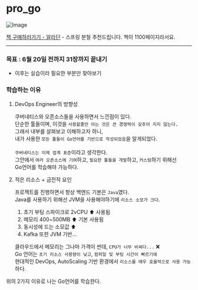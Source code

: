 # pro_go

![Image](https://github.com/user-attachments/assets/2b345d95-f9f0-42d6-94bc-7b800fb1aab9)

[책 구매하러가기 - 알라딘](https://www.aladin.co.kr/shop/wproduct.aspx?ItemId=331924879&srsltid=AfmBOoojFEdMnmcAOKZAngxAT29qAy0YGPvS2ULak9b3TS3L_rBMyrFZ) - 스프링 분철 추천드립니다. 책이 1100페이지라서요.

<hr>

### 목표 : 6월 20일 전까지 31장까지 끝내기
- 이후는 실습이라 필요한 부분만 찾아보기

### 학습하는 이유
1. DevOps Engineer의 방향성
   
   쿠버네티스와 오픈소스들을 사용하면서 느낀점이 있다. <br>
   단순한 툴들이며, 이것을 `사용할줄만 아는 것은 큰 경쟁력이 갖추어 지지 않는다.` <br>
   그래서 내부를 살펴보고 이해하고자 하니, <br>
   내가 사용한 `모든 툴들이 Go언어를 기반으로 작성되었음`을 알게되었다. <br>
   <br>
   `쿠버네티스는 이제 업계 표준`이라고 생각한다. <br>
   그안에서 `여러 오픈소스에 기여`하고, `필요한 툴들을 개발`하고, `커스텀`하기 위해선<br>
   Go언어를 학습해야 가능하다.

2. 적은 리소스 + 금전적 요인
   
   프로젝트를 진행하면서 항상 백엔드 기본은 `Java`였다. <br>
   Java를 사용하기 위해선 JVM을 사용해야하기에 `리소스 소모가 크다`. <br>

   1. 초기 부팅 스파이크로 2vCPU ⬆️ 사용됨
   2. 메모리 400~500MB ⬆️ 기본 사용됨
   3. 동시성에 드는 소모값 ⬆️
   4. Kafka 또한 JVM 기반...

   클라우드에서 메모리는 그나마 가격이 싼데, `CPU가 너무 비싸다...` ❌
   <br>
   Go 언어는 `초기 리소스 사용량이 낮고`, `컴파일 및 부팅 시간이 빠르기에` <br>
   현대적인 DevOps, AutoScaling 기반 환경에서 `리소스를 매우 효율적으로 사용 가능`하다. <br>

위의 2가지 이유로 나는 Go언어를 학습한다.
